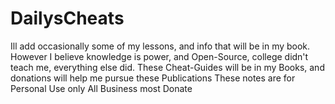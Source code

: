# DailysCheats
Ill add occasionally some of my lessons, and info that will be in my book. However I believe knowledge is power, and Open-Source, college didn't teach me, everything else did.
These Cheat-Guides will be in my Books, and donations will help me pursue these Publications
These notes are for Personal Use only
All Business most Donate
